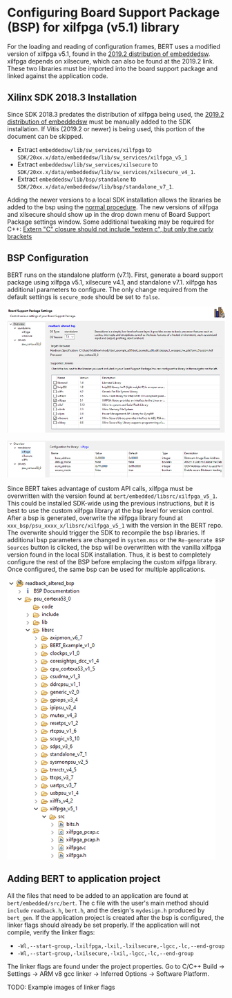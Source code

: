 Configuring Board Support Package (BSP) for xilfpga (v5.1) library
========================

For the loading and reading of configuration frames, BERT uses a modified version of xilfpga v5.1, found in the [2019.2 distribution of embeddedsw](https://github.com/Xilinx/embeddedsw/releases/tag/xilinx-v2019.2). xilfpga depends on xilsecure, which can also be found at the 2019.2 link. These two libraries must be imported into the board support package and linked against the application code.

## Xilinx SDK 2018.3 Installation

Since SDK 2018.3 predates the distribution of xilfpga being used, the [2019.2 distribution of embeddedsw](https://github.com/Xilinx/embeddedsw/releases/tag/xilinx-v2019.2) must be manually added to the SDK installation. If Vitis (2019.2 or newer) is being used, this portion of the document can be skipped.

* Extract `embeddedsw/lib/sw_services/xilfpga` to `SDK/20xx.x/data/embeddedsw/lib/sw_services/xilfpga_v5_1`
* Extract `embeddedsw/lib/sw_services/xilsecure` to `SDK/20xx.x/data/embeddedsw/lib/sw_services/xilsecure_v4_1`.
* Extract `embeddedsw/lib/bsp/standalone` to `SDK/20xx.x/data/embeddedsw/lib/bsp/standalone_v7_1`.

Adding the newer versions to a local SDK installation allows the libraries be added to the bsp using the [normal procedure](../tutorials/sdksetup.md). The new versions of xilfpga and xilsecure should show up in the drop down menu of Board Support Package settings window. Some additional tweaking may be required for C++: [Extern "C" closure should not include "extern c", but only the curly brackets](https://github.com/Xilinx/embeddedsw/pull/115)

## BSP Configuration
BERT runs on the standalone platform (v7.1). First, generate a board support package using xilfpga v5.1, xilsecure v4.1, and standalone v7.1. xilfpga has additional parameters to configure. The only change required from the default settings is `secure_mode` should be set to `false`.

![Example of BSP configuration](../images/bspsettings.png)

![Example of xilfpga configuration](../images/xilfpgasettings.png)

Since BERT takes advantage of custom API calls, xilfpga must be overwritten with the version found at `bert/embedded/libsrc/xilfpga_v5_1`. This could be installed SDK-wide using the previous instructions, but it is best to use the custom xilfpga library at the bsp level for version control. After a bsp is generated, overwrite the xilfpga library found at `xxx_bsp/psu_xxxx_x/libsrc/xilfpga_v5_1` with the version in the BERT repo. The overwrite should trigger the SDK to recompile the bsp libraries. If additional bsp parameters are changed in `system.mss` or the `Re-generate BSP Sources` button is clicked, the bsp will be overwritten with the vanilla xilfpga version found in the local SDK installation. Thus, it is best to completely configure the rest of the BSP before emplacing the custom xilfpga library. Once configured, the same bsp can be used for multiple applications.

![Example of BSP directory structure](../images/bspdirectory.png)

## Adding BERT to application project

All the files that need to be added to an application are found at `bert/embedded/src/bert`. The c file with the user's main method should `include` `readback.h`, `bert.h`, and the design's `mydesign.h` produced by `bert_gen`. If the application project is created after the bsp is configured, the linker flags should already be set properly. If the application will not compile, verify the linker flags:

* `-Wl,--start-group,-lxilfpga,-lxil,-lxilsecure,-lgcc,-lc,--end-group`
*  `-Wl,--start-group,-lxilsecure,-lxil,-lgcc,-lc,--end-group`

The linker flags are found under the project properties. Go to C/C++ Build -> Settings -> ARM v8 gcc linker -> Inferred Options -> Software Platform.

TODO: Example images of linker flags
